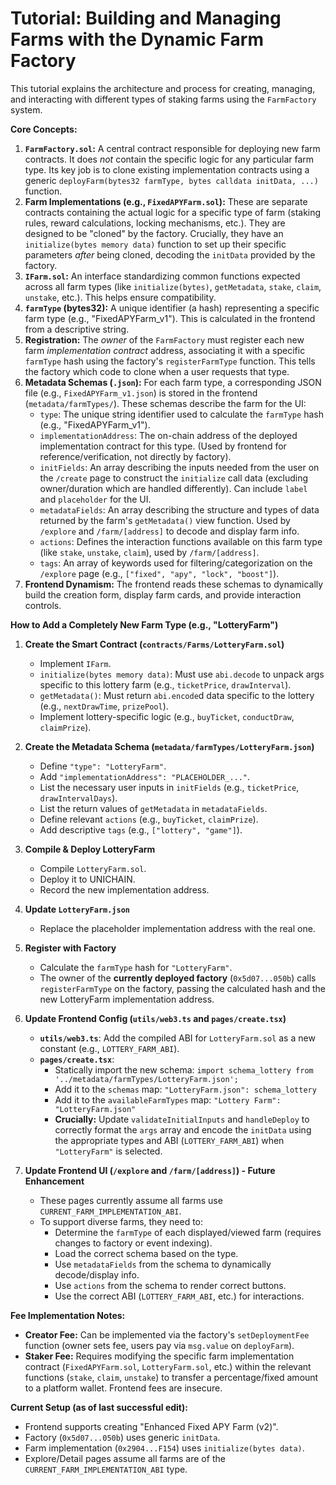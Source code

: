 # Tutorial: Building and Managing Farms with the Dynamic Farm Factory

This tutorial explains the architecture and process for creating, managing, and interacting with different types of staking farms using the `FarmFactory` system.

**Core Concepts:**

1.  **`FarmFactory.sol`:** A central contract responsible for deploying new farm contracts. It does *not* contain the specific logic for any particular farm type. Its key job is to clone existing implementation contracts using a generic `deployFarm(bytes32 farmType, bytes calldata initData, ...)` function.
2.  **Farm Implementations (e.g., `FixedAPYFarm.sol`):** These are separate contracts containing the actual logic for a specific type of farm (staking rules, reward calculations, locking mechanisms, etc.). They are designed to be "cloned" by the factory. Crucially, they have an `initialize(bytes memory data)` function to set up their specific parameters *after* being cloned, decoding the `initData` provided by the factory.
3.  **`IFarm.sol`:** An interface standardizing common functions expected across all farm types (like `initialize(bytes)`, `getMetadata`, `stake`, `claim`, `unstake`, etc.). This helps ensure compatibility.
4.  **`farmType` (bytes32):** A unique identifier (a hash) representing a specific farm type (e.g., "FixedAPYFarm_v1"). This is calculated in the frontend from a descriptive string.
5.  **Registration:** The *owner* of the `FarmFactory` must register each new farm *implementation contract* address, associating it with a specific `farmType` hash using the factory's `registerFarmType` function. This tells the factory which code to clone when a user requests that type.
6.  **Metadata Schemas (`.json`):** For each farm type, a corresponding JSON file (e.g., `FixedAPYFarm_v1.json`) is stored in the frontend (`metadata/farmTypes/`). These schemas describe the farm for the UI:
    *   `type`: The unique string identifier used to calculate the `farmType` hash (e.g., "FixedAPYFarm_v1").
    *   `implementationAddress`: The on-chain address of the deployed implementation contract for this type. (Used by frontend for reference/verification, not directly by factory).
    *   `initFields`: An array describing the inputs needed from the user on the `/create` page to construct the `initialize` call data (excluding owner/duration which are handled differently). Can include `label` and `placeholder` for the UI.
    *   `metadataFields`: An array describing the structure and types of data returned by the farm's `getMetadata()` view function. Used by `/explore` and `/farm/[address]` to decode and display farm info.
    *   `actions`: Defines the interaction functions available on this farm type (like `stake`, `unstake`, `claim`), used by `/farm/[address]`.
    *   `tags`: An array of keywords used for filtering/categorization on the `/explore` page (e.g., `["fixed", "apy", "lock", "boost"]`).
7.  **Frontend Dynamism:** The frontend reads these schemas to dynamically build the creation form, display farm cards, and provide interaction controls.

**How to Add a Completely New Farm Type (e.g., "LotteryFarm")**

1.  **Create the Smart Contract (`contracts/Farms/LotteryFarm.sol`)**
    *   Implement `IFarm`.
    *   `initialize(bytes memory data)`: Must use `abi.decode` to unpack args specific to this lottery farm (e.g., `ticketPrice`, `drawInterval`).
    *   `getMetadata()`: Must return `abi.encode`d data specific to the lottery (e.g., `nextDrawTime`, `prizePool`).
    *   Implement lottery-specific logic (e.g., `buyTicket`, `conductDraw`, `claimPrize`).

2.  **Create the Metadata Schema (`metadata/farmTypes/LotteryFarm.json`)**
    *   Define `"type": "LotteryFarm"`.
    *   Add `"implementationAddress": "PLACEHOLDER_..."`.
    *   List the necessary user inputs in `initFields` (e.g., `ticketPrice`, `drawIntervalDays`).
    *   List the return values of `getMetadata` in `metadataFields`.
    *   Define relevant `actions` (e.g., `buyTicket`, `claimPrize`).
    *   Add descriptive `tags` (e.g., `["lottery", "game"]`).

3.  **Compile & Deploy LotteryFarm**
    *   Compile `LotteryFarm.sol`.
    *   Deploy it to UNICHAIN.
    *   Record the new implementation address.

4.  **Update `LotteryFarm.json`**
    *   Replace the placeholder implementation address with the real one.

5.  **Register with Factory**
    *   Calculate the `farmType` hash for `"LotteryFarm"`.
    *   The owner of the **currently deployed factory** (`0x5d07...050b`) calls `registerFarmType` on the factory, passing the calculated hash and the new LotteryFarm implementation address.

6.  **Update Frontend Config (`utils/web3.ts` and `pages/create.tsx`)**
    *   **`utils/web3.ts`**: Add the compiled ABI for `LotteryFarm.sol` as a new constant (e.g., `LOTTERY_FARM_ABI`).
    *   **`pages/create.tsx`**:
        *   Statically import the new schema: `import schema_lottery from '../metadata/farmTypes/LotteryFarm.json';`
        *   Add it to the `schemas` map: `"LotteryFarm.json": schema_lottery`
        *   Add it to the `availableFarmTypes` map: `"Lottery Farm": "LotteryFarm.json"`
        *   **Crucially:** Update `validateInitialInputs` and `handleDeploy` to correctly format the `args` array and encode the `initData` using the appropriate types and ABI (`LOTTERY_FARM_ABI`) when `"LotteryFarm"` is selected.

7.  **Update Frontend UI (`/explore` and `/farm/[address]`) - Future Enhancement**
    *   These pages currently assume all farms use `CURRENT_FARM_IMPLEMENTATION_ABI`.
    *   To support diverse farms, they need to:
        *   Determine the `farmType` of each displayed/viewed farm (requires changes to factory or event indexing).
        *   Load the correct schema based on the type.
        *   Use `metadataFields` from the schema to dynamically decode/display info.
        *   Use `actions` from the schema to render correct buttons.
        *   Use the correct ABI (`LOTTERY_FARM_ABI`, etc.) for interactions.

**Fee Implementation Notes:**

*   **Creator Fee:** Can be implemented via the factory's `setDeploymentFee` function (owner sets fee, users pay via `msg.value` on `deployFarm`).
*   **Staker Fee:** Requires modifying the specific farm implementation contract (`FixedAPYFarm.sol`, `LotteryFarm.sol`, etc.) within the relevant functions (`stake`, `claim`, `unstake`) to transfer a percentage/fixed amount to a platform wallet. Frontend fees are insecure.

**Current Setup (as of last successful edit):**

*   Frontend supports creating "Enhanced Fixed APY Farm (v2)".
*   Factory (`0x5d07...050b`) uses generic `initData`.
*   Farm implementation (`0x2904...F154`) uses `initialize(bytes data)`.
*   Explore/Detail pages assume all farms are of the `CURRENT_FARM_IMPLEMENTATION_ABI` type. 
